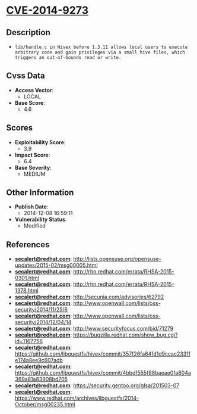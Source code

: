 
# [CVE-2014-9273](http://lists.opensuse.org/opensuse-updates/2015-02/msg00005.html)

## Description

- `lib/handle.c in Hivex before 1.3.11 allows local users to execute arbitrary code and gain privileges via a small hive files, which triggers an out-of-bounds read or write.`

## Cvss Data

- **Access Vector**:
  - LOCAL
- **Base Score**:
  - 4.6

## Scores

- **Exploitability Score**:
  - 3.9
- **Impact Score**:
  - 6.4
- **Base Severity**:
  - MEDIUM

## Other Information

- **Publish Date**:
  - 2014-12-08 16:59:11
- **Vulnerability Status**:
  - Modified

## References

- **secalert@redhat.com**: http://lists.opensuse.org/opensuse-updates/2015-02/msg00005.html
- **secalert@redhat.com**: http://rhn.redhat.com/errata/RHSA-2015-0301.html
- **secalert@redhat.com**: http://rhn.redhat.com/errata/RHSA-2015-1378.html
- **secalert@redhat.com**: http://secunia.com/advisories/62792
- **secalert@redhat.com**: http://www.openwall.com/lists/oss-security/2014/11/25/6
- **secalert@redhat.com**: http://www.openwall.com/lists/oss-security/2014/12/04/14
- **secalert@redhat.com**: http://www.securityfocus.com/bid/71279
- **secalert@redhat.com**: https://bugzilla.redhat.com/show_bug.cgi?id=1167756
- **secalert@redhat.com**: https://github.com/libguestfs/hivex/commit/357f26fa64fd1d9ccac2331fe174a8ee9c607adb
- **secalert@redhat.com**: https://github.com/libguestfs/hivex/commit/4bbdf555f88baeae0fa804a369a81a83908bd705
- **secalert@redhat.com**: https://security.gentoo.org/glsa/201503-07
- **secalert@redhat.com**: https://www.redhat.com/archives/libguestfs/2014-October/msg00235.html
